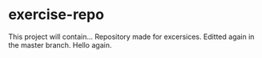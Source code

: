 # exercise-repo
This project will contain...
Repository made for excersices.
Editted again in the master branch.
Hello again.
